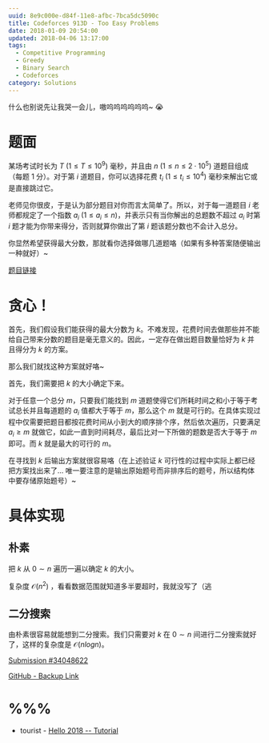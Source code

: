 ```yaml
---
uuid: 8e9c000e-d84f-11e8-afbc-7bca5dc5090c
title: Codeforces 913D - Too Easy Problems
date: 2018-01-09 20:54:00
updated: 2018-04-06 13:17:00
tags: 
  - Competitive Programming
  - Greedy
  - Binary Search
  - Codeforces
category: Solutions
---
```


什么也别说先让我哭一会儿，嗷呜呜呜呜呜呜~ 😭

# 题面

某场考试时长为 $T \ (1 \le T \le 10^9)$ 毫秒，并且由 $n \ (1 \le n \le 2 \cdot 10^5)$ 道题目组成（每题 $1$ 分）。对于第 $i$ 道题目，你可以选择花费 $t_i \ (1 \le t_i \le 10^4)$ 毫秒来解出它或是直接跳过它。

老师见你很皮，于是认为部分题目对你而言太简单了。所以，对于每一道题目 $i$ 老师都规定了一个指数 $a_i \ (1 \le a_i \le n)$，并表示只有当你解出的总题数不超过 $a_i$ 时第 $i$ 题才能为你带来得分，否则就算你做出了第 $i$ 题该题分数也不会计入总分。

你显然希望获得最大分数，那就看你选择做哪几道题咯（如果有多种答案随便输出一种就好）~

[题目链接](http://codeforces.com/contest/913/problem/D)

# 贪心！

首先，我们假设我们能获得的最大分数为 $k$。不难发现，花费时间去做那些并不能给自己带来分数的题目是毫无意义的。因此，一定存在做出题目数量恰好为 $k$ 并且得分为 $k$ 的方案。

那么我们就找这种方案就好咯~

首先，我们需要把 $k$ 的大小确定下来。

对于任意一个总分 $m$，只要我们能找到 $m$ 道题使得它们所耗时间之和小于等于考试总长并且每道题的 $a_i$ 值都大于等于 $m$，那么这个 $m$ 就是可行的。在具体实现过程中仅需要把题目都按花费时间从小到大的顺序排个序，然后依次遍历，只要满足 $a_i \ge m$ 就做它，如此一直到时间耗尽，最后比对一下所做的题数是否大于等于 $m$ 即可。而 $k$ 就是最大的可行的 $m$。

在寻找到 $k$ 后输出方案就很容易咯（在上述验证 $k$ 可行性的过程中实际上都已经把方案找出来了... 唯一要注意的是输出原始题号而非排序后的题号，所以结构体中要存储原始题号）~

# 具体实现

## 朴素

把 $k$ 从 $0 \sim n$ 遍历一遍以确定 $k$ 的大小。

复杂度 $\mathcal{O}(n^2)$ ，看看数据范围就知道多半要超时，我就没写了（逃

## 二分搜索

由朴素很容易就能想到二分搜索。我们只需要对 $k$ 在 $0 \sim n$ 间进行二分搜索就好了，这样的复杂度是 $\mathcal{O}(nlogn)$。

[Submission #34048622](http://codeforces.com/contest/913/submission/34048622)

[GitHub - Backup Link](https://github.com/codgician/ICPC/blob/master/Codeforces/913D/greedy%2Bbinary_search.cpp)

# %%%

- tourist - [Hello 2018 -- Tutorial](http://codeforces.com/blog/entry/56992)
